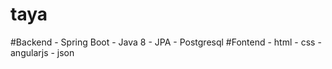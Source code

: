 # taya 

#Backend
	- Spring Boot
	- Java 8
	- JPA
	- Postgresql
#Fontend 
	- html
	- css
	- angularjs
	- json
	